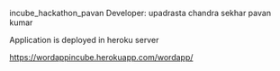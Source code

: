 incube_hackathon_pavan
Developer: upadrasta chandra sekhar pavan kumar

Application is deployed in heroku server

https://wordappincube.herokuapp.com/wordapp/